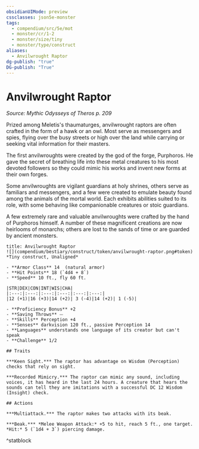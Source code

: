 ```yaml
---
obsidianUIMode: preview
cssclasses: json5e-monster
tags:
  - compendium/src/5e/mot
  - monster/cr/1-2
  - monster/size/tiny
  - monster/type/construct
aliases:
  - Anvilwrought Raptor
dg-publish: "true"
DG-publish: "True"
---
```

# Anvilwrought Raptor
*Source: Mythic Odysseys of Theros p. 209*  

Prized among Meletis's thaumaturges, anvilwrought raptors are often crafted in the form of a hawk or an owl. Most serve as messengers and spies, flying over the busy streets or high over the land while carrying or seeking vital information for their masters.

The first anvilwroughts were created by the god of the forge, Purphoros. He gave the secret of breathing life into these metal creatures to his most devoted followers so they could mimic his works and invent new forms at their own forges.

Some anvilwroughts are vigilant guardians at holy shrines, others serve as familiars and messengers, and a few were created to emulate beauty found among the animals of the mortal world. Each exhibits abilities suited to its role, with some behaving like companionable creatures or stoic guardians.

A few extremely rare and valuable anvilwroughts were crafted by the hand of Purphoros himself. A number of these magnificent creations are now heirlooms of monarchs; others are lost to the sands of time or are guarded by ancient monsters.

```ad-statblock
title: Anvilwrought Raptor
![](compendium/bestiary/construct/token/anvilwrought-raptor.png#token)
*Tiny construct, Unaligned*

- **Armor Class** 14  (natural armor)
- **Hit Points** 18 (`4d4 + 8`)
- **Speed** 10 ft., fly 60 ft.

|STR|DEX|CON|INT|WIS|CHA|
|:---:|:---:|:---:|:---:|:---:|:---:|
|12 (+1)|16 (+3)|14 (+2)| 3 (-4)|14 (+2)| 1 (-5)|

- **Proficiency Bonus** +2
- **Saving Throws** ⏤
- **Skills** Perception +4
- **Senses** darkvision 120 ft., passive Perception 14
- **Languages** understands one language of its creator but can't speak
- **Challenge** 1/2

## Traits

***Keen Sight.*** The raptor has advantage on Wisdom (Perception) checks that rely on sight.

***Recorded Mimicry.*** The raptor can mimic any sound, including voices, it has heard in the last 24 hours. A creature that hears the sounds can tell they are imitations with a successful DC 12 Wisdom (Insight) check.

## Actions

***Multiattack.*** The raptor makes two attacks with its beak.

***Beak.*** *Melee Weapon Attack:* +5 to hit, reach 5 ft., one target. *Hit:* 5 (`1d4 + 3`) piercing damage.
```
^statblock